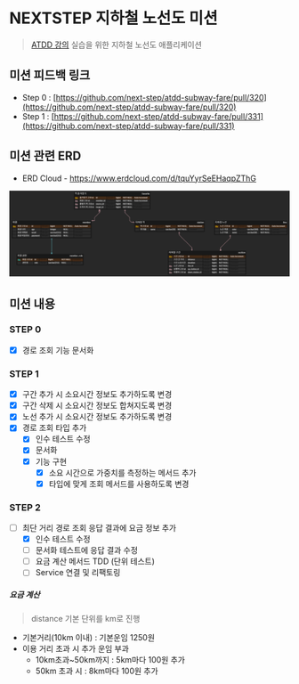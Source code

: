 # NEXTSTEP 지하철 노선도 미션
> [ATDD 강의](https://edu.nextstep.camp/c/R89PYi5H) 실습을 위한 지하철 노선도 애플리케이션


## 미션 피드백 링크

- Step 0 : [https://github.com/next-step/atdd-subway-fare/pull/320](https://github.com/next-step/atdd-subway-fare/pull/320)
- Step 1 : [https://github.com/next-step/atdd-subway-fare/pull/331](https://github.com/next-step/atdd-subway-fare/pull/331)


## 미션 관련 ERD
- ERD Cloud - https://www.erdcloud.com/d/tquYyrSeEHaqpZThG

<img src="images/DB-ERD.png">

## 미션 내용

### STEP 0
- [x] 경로 조회 기능 문서화

### STEP 1
- [x] 구간 추가 시 소요시간 정보도 추가하도록 변경
- [x] 구간 삭제 시 소요시간 정보도 합쳐지도록 변경
- [x] 노선 추가 시 소요시간 정보도 추가하도록 변경
- [x] 경로 조회 타입 추가
  - [x] 인수 테스트 수정
  - [x] 문서화
  - [x] 기능 구현
    - [x] 소요 시간으로 가중치를 측정하는 메서드 추가
    - [x] 타입에 맞게 조회 메서드를 사용하도록 변경

### STEP 2
- [ ] 최단 거리 경로 조회 응답 결과에 요금 정보 추가
  - [x] 인수 테스트 수정
  - [ ] 문서화 테스트에 응답 결과 수정
  - [ ] 요금 계산 메서드 TDD (단위 테스트)
  - [ ] Service 연결 및 리팩토링 

##### 요금 계산
> distance 기본 단위를 km로 진행

- 기본거리(10km 이내) : 기본운임 1250원
- 이용 거리 초과 시 추가 운임 부과
  - 10km초과~50km까지 : 5km마다 100원 추가
  - 50km 초과 시 : 8km마다 100원 추가
